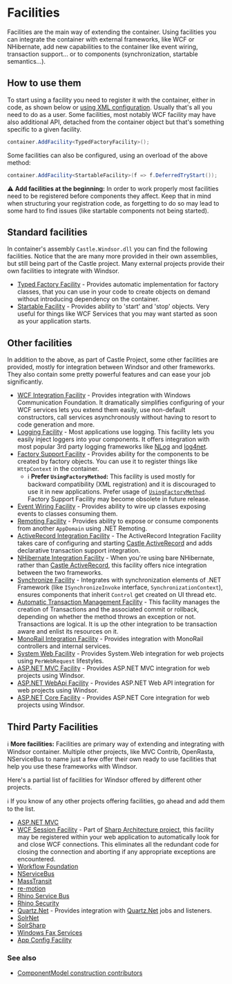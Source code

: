 # Facilities

Facilities are the main way of extending the container. Using facilities you can integrate the container with external frameworks, like WCF or NHibernate, add new capabilities to the container like event wiring, transaction support... or to components (synchronization, startable semantics...).

## How to use them

To start using a facility you need to register it with the container, either in code, as shown below or [using XML configuration](facilities-xml-configuration.md). Usually that's all you need to do as a user. Some facilities, most notably WCF facility may have also additional API, detached from the container object but that's something specific to a given facility.

```csharp
container.AddFacility<TypedFactoryFacility>();
```

Some facilities can also be configured, using an overload of the above method:

```csharp
container.AddFacility<StartableFacility>(f => f.DeferredTryStart());
```

:warning: **Add facilities at the beginning:** In order to work properly most facilities need to be registered before components they affect. Keep that in mind when structuring your registration code, as forgetting to do so may lead to some hard to find issues (like startable components not being started).

## Standard facilities

In container's assembly `Castle.Windsor.dll` you can find the following facilities. Notice that the are many more provided in their own assemblies, but still being part of the Castle project. Many external projects provide their own facilities to integrate with Windsor.

* [Typed Factory Facility](typed-factory-facility.md) - Provides automatic implementation for factory classes, that you can use in your code to create objects on demand without introducing dependency on the container.
* [Startable Facility](startable-facility.md) - Provides ability to 'start' and 'stop' objects. Very useful for things like WCF Services that you may want started as soon as your application starts.

## Other facilities

In addition to the above, as part of Castle Project, some other facilities are provided, mostly for integration between Windsor and other frameworks. They also contain some pretty powerful features and can ease your job significantly.

* [WCF Integration Facility](wcf-facility.md) - Provides integration with Windows Communication Foundation. It dramatically simplifies configuring of your WCF services lets you extend them easily, use non-default constructors, call services asynchronously without having to resort to code generation and more.
* [Logging Facility](logging-facility.md) - Most applications use logging. This facility lets you easily inject loggers into your components. It offers integration with most popular 3rd party logging frameworks like [NLog](http://nlog-project.org/) and [log4net](http://logging.apache.org/log4net/).
* [Factory Support Facility](https://github.com/castleproject-deprecated/Castle.Windsor.Facilities) - Provides ability for the components to be created by factory objects. You can use it to register things like `HttpContext` in the container.
  * :information_source: **Prefer `UsingFactoryMethod`:** This facility is used mostly for backward compatibility (XML registration) and it is discouraged to use it in new applications. Prefer usage of [`UsingFactoryMethod`](registering-components-one-by-one.md#using-a-delegate-as-component-factory). Factory Support Facility may become obsolete in future release.
* [Event Wiring Facility](https://github.com/castleproject-deprecated/Castle.Windsor.Facilities) - Provides ability to wire up classes exposing events to classes consuming them.
* [Remoting Facility](https://github.com/castleproject-deprecated/Castle.Windsor.Facilities) - Provides ability to expose or consume components from another `AppDomain` using .NET Remoting.
* [ActiveRecord Integration Facility](activerecord-integration-facility.md) - The ActiveRecord Integration Facility takes care of configuring and starting [Castle ActiveRecord](https://github.com/castleproject/ActiveRecord) and adds declarative transaction support integration.
* [NHibernate Integration Facility](nhibernate-facility.md) - When you're using bare NHibernate, rather than [Castle ActiveRecord](https://github.com/castleproject/ActiveRecord), this facility offers nice integration between the two frameworks.
* [Synchronize Facility](https://github.com/castleproject-deprecated/Castle.Windsor.Facilities) - Integrates with synchronization elements of .NET Framework (like `ISynchronizeInvoke` interface, `SynchronizationContext`), ensures components that inherit `Control` get created on UI thread etc.
* [Automatic Transaction Management Facility](atm-facility.md) - This facility manages the creation of Transactions and the associated commit or rollback, depending on whether the method throws an exception or not. Transactions are logical. It is up the other integration to be transaction aware and enlist its resources on it.
* [MonoRail Integration Facility](https://github.com/castleproject/MonoRail/blob/master/MR2/docs/windsor-integration.md) - Provides integration with MonoRail controllers and internal services.
* [System Web Facility](systemweb-facility.md) - Provides System.Web integration for web projects using `PerWebRequest` lifestyles.
* [ASP.NET MVC Facility](aspnetmvc-facility.md) - Provides ASP.NET MVC integration for web projects using Windsor.
* [ASP.NET WebApi Facility](aspnetwebapi-facility.md) - Provides ASP.NET Web API integration for web projects using Windsor.
* [ASP.NET Core Facility](aspnetcore-facility.md) - Provides ASP.NET Core integration for web projects using Windsor.

## Third Party Facilities

:information_source: **More facilities:** Facilities are primary way of extending and integrating with Windsor container. Multiple other projects, like MVC Contrib, OpenRasta, NServiceBus to name just a few offer their own ready to use facilities that help you use these frameworks with Windsor.

Here's a partial list of facilities for Windsor offered by different other projects.

:information_source: If you know of any other projects offering facilities, go ahead and add them to the list.

* [ASP.NET MVC](http://mvccontrib.codeplex.com/)
* [WCF Session Facility](https://github.com/sharparchitecture/Sharp-Architecture) - Part of [Sharp Architecture project](https://github.com/sharparchitecture/Sharp-Architecture), this facility may be registered within your web application to automatically look for and close WCF connections.  This eliminates all the redundant code for closing the connection and aborting if any appropriate exceptions are encountered.
* [Workflow Foundation](http://using.castleproject.org/display/Contrib/Castle.Facilities.WorkflowIntegration)
* [NServiceBus](http://ayende.com/Blog/archive/2008/07/13/Putting-the-container-to-work-Refactoring-NServiceBus-configuration.aspx)
* [MassTransit](http://code.google.com/p/masstransit/source/browse/tags/0.5/Containers/MassTransit.WindsorIntegration/)
* [re-motion](https://www.re-motion.org/blogs/mix/archive/2009/01/21/we-have-a-facility.aspx)
* [Rhino Service Bus](http://hibernatingrhinos.com/open-source/rhino-service-bus/config)
* [Rhino Security](http://bartreyserhove.blogspot.com/2008/08/rhinosecurity-in-practice.html)
* [Quartz.Net](http://github.com/castleprojectcontrib/QuartzNetIntegration) - Provides integration with [Quartz.Net](http://quartznet.sourceforge.net/) jobs and listeners.
* [SolrNet](http://code.google.com/p/solrnet/wiki/Initialization)
* [SolrSharp](http://bugsquash.blogspot.com/2008/07/castle-facility-for-solrsharp.html)
* [Windows Fax Services](http://bugsquash.blogspot.com/2008/01/castle-facility-for-windows-fax.html)
* [App Config Facility](https://github.com/adamconnelly/WindsorAppConfigFacility)

### See also

* [ComponentModel construction contributors](componentmodel-construction-contributors.md)
